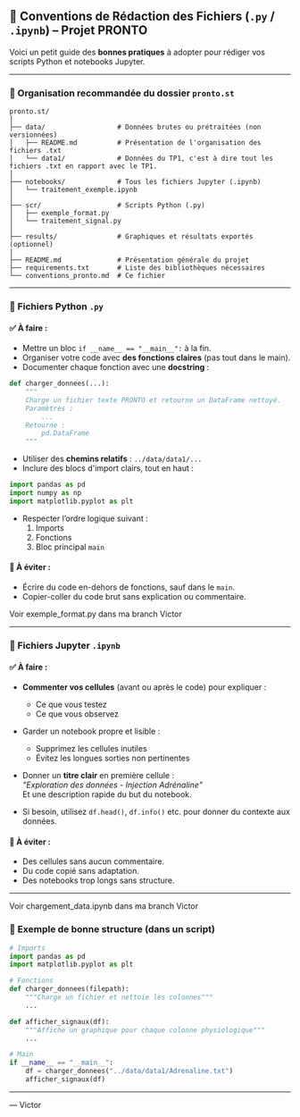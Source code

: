 ## 🧾 Conventions de Rédaction des Fichiers (`.py` / `.ipynb`) – Projet PRONTO

Voici un petit guide des **bonnes pratiques** à adopter pour rédiger vos scripts Python et notebooks Jupyter.

---

### 📁 Organisation recommandée du dossier `pronto.st`

```
pronto.st/
│
├── data/                  # Données brutes ou prétraitées (non versionnées)
│   ├── README.md          # Présentation de l'organisation des fichiers .txt
│   └── data1/             # Données du TP1, c'est à dire tout les fichiers .txt en rapport avec le TP1.
│
├── notebooks/             # Tous les fichiers Jupyter (.ipynb)
│   └── traitement_exemple.ipynb
│
├── scr/                   # Scripts Python (.py)
│   ├── exemple_format.py
│   └── traitement_signal.py
│
├── results/               # Graphiques et résultats exportés (optionnel)
│
├── README.md              # Présentation générale du projet
├── requirements.txt       # Liste des bibliothèques nécessaires
└── conventions_pronto.md  # Ce fichier
```

---

### 🐍 Fichiers Python `.py`

#### ✅ À faire :

- Mettre un bloc `if __name__ == "__main__":` à la fin.
- Organiser votre code avec **des fonctions claires** (pas tout dans le main).
- Documenter chaque fonction avec une **docstring** :
```python
def charger_donnees(...):
    """
    Charge un fichier texte PRONTO et retourne un DataFrame nettoyé.
    Paramètres :
        ...
    Retourne :
        pd.DataFrame
    """
```

- Utiliser des **chemins relatifs** : `../data/data1/...`
- Inclure des blocs d'import clairs, tout en haut :
```python
import pandas as pd
import numpy as np
import matplotlib.pyplot as plt
```

- Respecter l’ordre logique suivant :
  1. Imports
  2. Fonctions
  3. Bloc principal `main`

#### 🚫 À éviter :
- Écrire du code en-dehors de fonctions, sauf dans le `main`.
- Copier-coller du code brut sans explication ou commentaire.

Voir exemple_format.py dans ma branch Victor

---

### 📓 Fichiers Jupyter `.ipynb`

#### ✅ À faire :
- **Commenter vos cellules** (avant ou après le code) pour expliquer :
  - Ce que vous testez
  - Ce que vous observez
- Garder un notebook propre et lisible :
  - Supprimez les cellules inutiles
  - Évitez les longues sorties non pertinentes

- Donner un **titre clair** en première cellule :  
  _"Exploration des données - Injection Adrénaline"_  
  Et une description rapide du but du notebook.

- Si besoin, utilisez `df.head()`, `df.info()` etc. pour donner du contexte aux données.

#### 🚫 À éviter :
- Des cellules sans aucun commentaire.
- Du code copié sans adaptation.
- Des notebooks trop longs sans structure.

---


Voir chargement_data.ipynb dans ma branch Victor

### 🧪 Exemple de bonne structure (dans un script)

```python
# Imports
import pandas as pd
import matplotlib.pyplot as plt

# Fonctions
def charger_donnees(filepath):
    """Charge un fichier et nettoie les colonnes"""
    ...

def afficher_signaux(df):
    """Affiche un graphique pour chaque colonne physiologique"""
    ...

# Main
if __name__ == "__main__":
    df = charger_donnees("../data/data1/Adrenaline.txt")
    afficher_signaux(df)
```

---


— Victor
